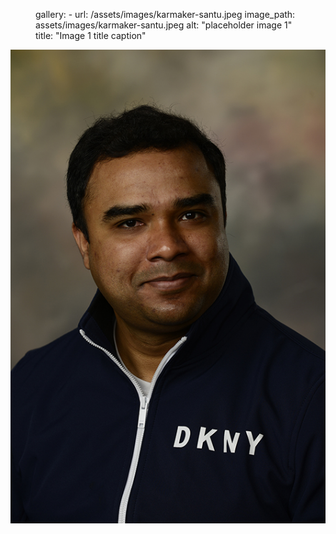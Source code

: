 <!-- ---
layout: splash
excerpt: "Santu Karmaker"
header:
  teaser: assets/images/karmaker-santu.jpeg
--- -->
<!--   - url: /assets/images/karmaker-santu.jpeg
    image_path: /assets/images/karmaker-santu.jpeg
    alt: "placeholder image 1"
    title: "Image 1 title caption" -->
<figure>
gallery:
  - url: /assets/images/karmaker-santu.jpeg
    image_path: assets/images/karmaker-santu.jpeg
    alt: "placeholder image 1"
    title: "Image 1 title caption"
</figure>
<img src="/assets/images/karmaker-santu.jpeg"
     alt="Markdown Monster icon"
     style="float: left; margin-right: 10px;" />
